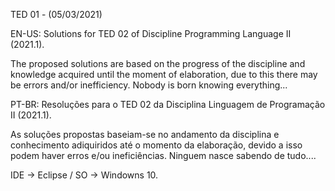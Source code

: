 TED 01 - (05/03/2021)


EN-US:
Solutions for TED 02 of Discipline Programming Language II (2021.1).

The proposed solutions are based on the progress of the discipline and knowledge acquired until the moment of elaboration, due to this there may be errors and/or inefficiency.
Nobody is born knowing everything... 


PT-BR:
Resoluções para o TED 02 da Disciplina Linguagem de Programação II (2021.1).

As soluções propostas baseiam-se no andamento da disciplina e conhecimento adiquiridos até o momento da elaboração, devido a isso podem haver erros e/ou ineficiências.
Ninguem nasce sabendo de tudo....


IDE -> Eclipse / SO -> Windowns 10.
